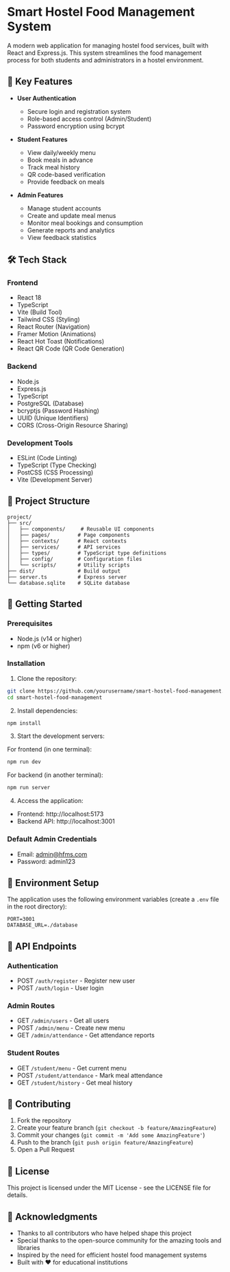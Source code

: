 # Smart Hostel Food Management System

A modern web application for managing hostel food services, built with React and Express.js. This system streamlines the food management process for both students and administrators in a hostel environment.

## 🌟 Key Features

- **User Authentication**
  - Secure login and registration system
  - Role-based access control (Admin/Student)
  - Password encryption using bcrypt

- **Student Features**
  - View daily/weekly menu
  - Book meals in advance
  - Track meal history
  - QR code-based verification
  - Provide feedback on meals

- **Admin Features**
  - Manage student accounts
  - Create and update meal menus
  - Monitor meal bookings and consumption
  - Generate reports and analytics
  - View feedback statistics

## 🛠️ Tech Stack

### Frontend
- React 18
- TypeScript
- Vite (Build Tool)
- Tailwind CSS (Styling)
- React Router (Navigation)
- Framer Motion (Animations)
- React Hot Toast (Notifications)
- React QR Code (QR Code Generation)

### Backend
- Node.js
- Express.js
- TypeScript
- PostgreSQL (Database)
- bcryptjs (Password Hashing)
- UUID (Unique Identifiers)
- CORS (Cross-Origin Resource Sharing)

### Development Tools
- ESLint (Code Linting)
- TypeScript (Type Checking)
- PostCSS (CSS Processing)
- Vite (Development Server)

## 📁 Project Structure

```
project/
├── src/
│   ├── components/     # Reusable UI components
│   ├── pages/         # Page components
│   ├── contexts/      # React contexts
│   ├── services/      # API services
│   ├── types/         # TypeScript type definitions
│   ├── config/        # Configuration files
│   └── scripts/       # Utility scripts
├── dist/              # Build output
├── server.ts          # Express server
└── database.sqlite    # SQLite database
```

## 🚀 Getting Started

### Prerequisites
- Node.js (v14 or higher)
- npm (v6 or higher)

### Installation

1. Clone the repository:
```bash
git clone https://github.com/yourusername/smart-hostel-food-management.git
cd smart-hostel-food-management
```

2. Install dependencies:
```bash
npm install
```

3. Start the development servers:

For frontend (in one terminal):
```bash
npm run dev
```

For backend (in another terminal):
```bash
npm run server
```

4. Access the application:
- Frontend: http://localhost:5173
- Backend API: http://localhost:3001

### Default Admin Credentials
- Email: admin@hfms.com
- Password: admin123

## 🔧 Environment Setup

The application uses the following environment variables (create a `.env` file in the root directory):

```env
PORT=3001
DATABASE_URL=./database
```

## 📝 API Endpoints

### Authentication
- POST `/auth/register` - Register new user
- POST `/auth/login` - User login

### Admin Routes
- GET `/admin/users` - Get all users
- POST `/admin/menu` - Create new menu
- GET `/admin/attendance` - Get attendance reports

### Student Routes
- GET `/student/menu` - Get current menu
- POST `/student/attendance` - Mark meal attendance
- GET `/student/history` - Get meal history

## 🤝 Contributing

1. Fork the repository
2. Create your feature branch (`git checkout -b feature/AmazingFeature`)
3. Commit your changes (`git commit -m 'Add some AmazingFeature'`)
4. Push to the branch (`git push origin feature/AmazingFeature`)
5. Open a Pull Request

## 📄 License

This project is licensed under the MIT License - see the LICENSE file for details.

## 🙏 Acknowledgments

- Thanks to all contributors who have helped shape this project
- Special thanks to the open-source community for the amazing tools and libraries
- Inspired by the need for efficient hostel food management systems
- Built with ❤️ for educational institutions
